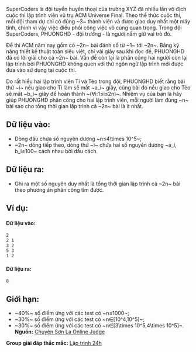 SuperCoders là đội tuyển huyền thoại của trường XYZ đã nhiều lần vô địch cuộc thi lập trình viên vũ trụ ACM Universe Final. Theo thể thức cuộc thi, mỗi đội tham dự chỉ có đúng ~3~ thành viên và được giao duy nhất một máy tính, chính vì vậy việc điều phối công việc vô cùng quan trọng. Trong đội SuperCoders, PHUONGHD - đội trưởng - là người nắm giữ vai trò đó.

Đề thi ACM năm nay gồm có ~2n~ bài đánh số từ ~1~ tới ~2n~. Bằng kỹ năng thiết kế thuật toán siêu việt, chỉ vài giây sau khi đọc đề, PHUONGHD đã có lời giải cho cả ~2n~ bài. Vấn đề còn lại là phân công hai người còn lại lập trình bởi PHUONGHD không quen với thứ ngôn ngữ lập trình mới được đưa vào sử dụng tại cuộc thi.

Do rất hiểu hai lập trình viên Tí và Tèo trong đội, PHUONGHD biết rằng bài thứ ~i~ nếu giao cho Tí làm sẽ mất ~a_i~ giây, cũng bài đó nếu giao cho Tèo sẽ mất ~b_i~ giây để hoàn thành ~(∀i:1≤i≤2n)~. Nhiệm vụ của bạn là hãy giúp PHUONGHD phân công cho hai lập trình viên, mỗi người làm đúng ~n~ bài sao cho tổng thời gian lập trình cả ~2n~ bài là ít nhất.

## Dữ liệu vào:
- Dòng đầu chứa số nguyên dương ~n≤4\times 10^5~;
- ~2n~ dòng tiếp theo, dòng thứ ~i~ chứa hai số nguyên dương ~a_i, b_i≤100~ cách nhau bởi dấu cách.

## Dữ liệu ra:
- Ghi ra một số nguyên duy nhất là tổng thời gian lập trình cả ~2n~ bài theo phương án phân công tìm được.

## Ví dụ:
#### Dữ liệu vào:
```
2
2 1
3 2
5 3
1 2
```

#### Dữ liệu ra:
```
8
```

## Giới hạn:
- ~40\%~ số điểm ứng với các test có ~n≤1000~;
- ~30\%~ số điểm ứng với các test có ~n∈[10^4,10^5]~;
- ~30\%~ số điểm ứng với các test có ~n∈[3\times 10^5,4\times 10^5]~.
**Nguồn:** [Chuyên Sơn La Online Judge](http://csloj.ddns.net/)

**Group giải đáp thắc mắc:** [Lập trình 24h](https://www.facebook.com/groups/1386904321519984)